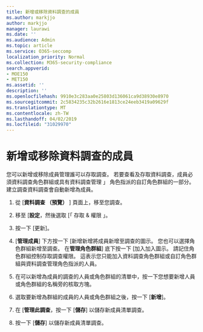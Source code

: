 ```yaml
---
title: 新增或移除資料調查的成員
ms.author: markjjo
author: markjjo
manager: laurawi
ms.date: ''
ms.audience: Admin
ms.topic: article
ms.service: O365-seccomp
localization_priority: Normal
ms.collection: M365-security-compliance
search.appverid:
- MOE150
- MET150
ms.assetid: ''
description: ''
ms.openlocfilehash: 9910e3c283aa0e25803d136061ca9d38930e8970
ms.sourcegitcommit: 2c5834235c32b2616e1813ce24eeb3419a09629f
ms.translationtype: MT
ms.contentlocale: zh-TW
ms.lasthandoff: 04/02/2019
ms.locfileid: "31029970"
---
```

# <a name="add-or-remove-members-from-a-data-investigation"></a>新增或移除資料調查的成員

您可以新增或移除成員管理誰可以存取調查。 若要查看及存取資料調查，成員必須資料調查角色群組或具有資料調查管理 」 角色指派的自訂角色群組的一部分。 建立調查資料調查會自動新增為成員。

1. 從 [**資料調查 （預覽）** ] 頁面上，移至您調查。

2. 移至 [**設定**，然後選取 [「 存取 & 權限 」。
 
3. 按一下 [更新]。
 
4. [**管理成員**] 下方按一下 [新增新增將成員新增至調查的圖示。 您也可以選擇角色群組新增至調查。 在**管理角色群組**] 底下按一下 [加入加入圖示。 
     請記住角色群組控制存取調查權限。 這表示您只能加入資料調查角色群組或自訂角色群組與資料調查管理角色指派的人員。
 
5. 在可以新增為成員的調查的人員或角色群組的清單中，按一下您想要新增人員或角色群組的名稱旁的核取方塊。

6. 選取要新增為群組的成員的人員或角色群組之後，按一下 [**新增**]。

7. 在 [**管理此調查**，按一下 [**儲存**] 以儲存新成員清單調查。

8. 按一下 [**儲存**] 以儲存新成員清單調查。
